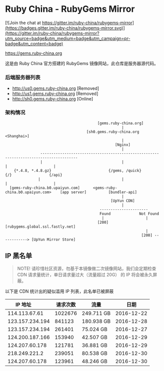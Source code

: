 # Ruby China - RubyGems Mirror

[![Join the chat at https://gitter.im/ruby-china/rubygems-mirror](https://badges.gitter.im/ruby-china/rubygems-mirror.svg)](https://gitter.im/ruby-china/rubygems-mirror?utm_source=badge&utm_medium=badge&utm_campaign=pr-badge&utm_content=badge)

https://gems.ruby-china.org

这是由 Ruby China 官方搭建的 RubyGems 镜像网站，此仓库是服务器源代码。

### 后端服务器列表

- http://us0.gems.ruby-china.org [Removed]
- http://us1.gems.ruby-china.org [Removed]
- http://sh0.gems.ruby-china.org [Online]

### 架构情况

```
                                          [gems.ruby-china.org]
                                                     |
                                     [sh0.gems.ruby-china.org <Shanghai>]
                                                     |
                                                  [Nginx]
                                                     |
                ---------------------------------------------------------------------------------------
                |                                    |                          |                     |
    {*.4.8, *.4.8.gz}                          {/gems, /quick}                 {/}                 {/api}
               |                                     |                          |                     |
  [gems-ruby-china.b0.upaiyun.com]      <gems-ruby-china.b0.upaiyun.com>    [app server]          [bundler-api]
                                                     |
                                                [UpYun CDN]
                                                     |
                                           ----------------------
                                           Found             Not Found
                                            |                   |
                                          [200]       [rubygems.global.ssl.fastly.net]
                                                                |
                                                              [200] ------------> [UpYun Mirror Store]

```


## IP 黑名单

> NOTE! 请珍惜社区资源，勿基于本镜像做二次镜像网站，我们会定期检查 CDN 请求量统计，单日请求量过大（流量超过 20G） 的 IP 将会被永久屏蔽。

以下是 CDN 统计出的疑似滥用 IP 列表，此名单已被屏蔽

| IP 地址         | 请求次数 | 流量 | 日期 |
| --------------- | ------ | --------- | --------- |
| 114.113.67.61   | 1022676 | 249.711 GB | 2016-12-22 |
| 123.157.234.194 | 841123 | 180.938 GB | 2016-12-28 |
| 123.157.234.194 | 261401 | 75.024 GB | 2016-12-27 |
| 124.200.187.166 | 153940 | 42.507 GB | 2016-12-29 |
| 124.207.60.178  | 121781 | 36.881 GB | 2016-12-29 |
| 218.249.221.2 | 239051 | 80.538 GB | 2016-12-30 |
| 124.207.60.178 | 123961 | 48.246 GB | 2016-12-30 |

